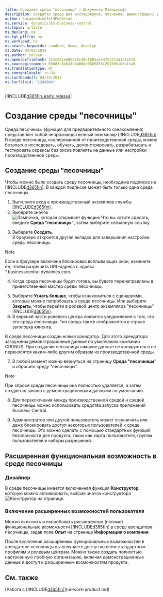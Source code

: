 ```yaml
---
title: Создание среды "песочницы" | Документы Майкрософт
description: Создайте среду для исследования, обучения, демонстрации, разработки и тестирования.
author: SusanneWindfeldPedersen
ms.service: dynamics365-business-central
ms.topic: article
ms.devlang: na
ms.tgt_pltfrm: na
ms.workload: na
ms.search.keywords: sandbox, demo, develop
ms.date: 04/01/2019
ms.author: solsen
ms.openlocfilehash: 113c081e60b825c48cfb85ae3475a713a1a1e215
ms.sourcegitcommit: 60b87e5eb32bb408dd65b9855c29159b1dfbfca8
ms.translationtype: HT
ms.contentlocale: ru-RU
ms.lasthandoff: 04/29/2019
ms.locfileid: "1241664"
---
```

[!INCLUDE[d365fin_early_release](includes/d365fin_early_release.md.md)]

# <a name="creating-a-sandbox-environment"></a>Создание среды "песочницы"
Среда песочницы (функция для предварительного ознакомления) представляет собой непроизводственный экземпляр [!INCLUDE[d365fin](includes/d365fin_md.md)]. В среде песочницы, изолированной от производственной среды, можно безопасно исследовать, обучать, демонстрировать, разрабатывать и тестировать сервисы без риска повлиять на данные или настройки производственной среды.

## <a name="to-create-a-sandbox-environment"></a>Создание среды "песочницы"
Чтобы можно было создать среду песочницы, необходима подписка на [!INCLUDE[d365fin](includes/d365fin_md.md)]. В каждой подписке может быть только одна среда песочницы.

1. Выполните вход в производственный экземпляр службы [!INCLUDE[d365fin](includes/d365fin_md.md)].
2. Выберите значок ![Лампочка, которая открывает функцию Что вы хотите сделать](media/ui-search/search_small.png "Что вы хотите сделать"), введите **Среда "песочницы"**, затем выберите связанную ссылку.
<!-- ![Sandbox Environment Setup](./media/across-sandbox/sandbox-environment-setup.png) -->
3. Выберите **Создать**.  
  В браузере откроется другая вкладка для завершения настройки среды песочницы.
> [!NOTE]  
>  Если в браузере включена блокировка всплывающих окон, измените ее, чтобы разрешить URL-адреса с адреса *.businesscentral.dynamics.com.   

4. Когда среда песочницы будет готова, вы будете перенаправлены в приветственный мастер среды песочницы.
<!-- ![Sandbox Welcome Wizard](./media/across-sandbox/sandbox-wizard.png) -->

5. Выберите **Узнать больше**, чтобы ознакомиться с сценариями, которые можно попробовать в среде песочницы. Или выберите **Закрыть**, чтобы перейти в ролевой центр экземпляра "песочницы" [!INCLUDE[d365fin](includes/d365fin_md.md)].
6. В верхней части ролевого центра появится уведомление о том, что это среда песочницы. Тип среды также отображается в строке заголовка клиента.
<!-- ![Sandbox RoleCenter Notification](./media/across-sandbox/sandbox-rolecenter-notification.png) --> В среде песочницы создан новый арендатор. Для этого арендатора загружены демонстрационные данные по умолчанию компании CRONUS. При создании песочницы никакие данные не копируются и не переносятся каким-либо другим образом из производственной среды.

7. В любой момент можно вернуться на страницу **Среда "песочницы"** и сбросить среду "песочницы".
> [!NOTE]  
>  При сбросе среды песочницы она полностью удаляется, а затем создается заново с демонстрационными данными по умолчанию.  

8. Для переключения между производственной средой и средой песочницы можно использовать средства запуска приложений Business Central.
<!-- ![Sandbox Dynamics365 Menu](./media/across-sandbox/sandbox-dynamics365-menu.png) -->

9. Администратор или другой пользователь может ограничить или даже блокировать доступ некоторых пользователей к среде песочницы. Это можно сделать с помощью стандартных функций безопасности для продукта, таких как карта пользователя, группы пользователей и наборы разрешений.

<!-- ![Sandbox Permission Sets](./media/across-sandbox/sandbox-permission-sets.png) -->

## <a name="advanced-functionality-in-the-sandbox-environment"></a>Расширенная функциональная возможность в среде песочницы
### <a name="designer"></a>Дизайнер
В среде песочницы имеется включенная функция **Конструктор**, которую можно активировать, выбрав значок конструктора ![Конструктор](./media/across-sandbox/sandbox-inclient-design-icon.png) на странице.

<!-- ![In-client Designer](./media/across-sandbox/sandbox-inclient-designer.png) -->

### <a name="enable-the-advanced-user-experience"></a>Включение расширенных возможностей пользователя
Можно включить и попробовать расширенные (полные) функциональные возможности [!INCLUDE[d365fin](includes/d365fin_md.md)] в среде арендатора песочницы, задав поле **Опыт** на странице **Информация о компании**.

<!-- ![Sandbox Environment Advanced](./media/across-sandbox/sandbox-advanced.png) -->

<!-- ![Sandbox Production](./media/across-sandbox/sandbox-production.png) -->

После включения расширенных функциональных возможностей в арендаторе песочницы вы получаете доступ ко всем стандартным профилям и ролевым центрам. Можно также создать полностью настроенную пробную организацию, включая демонстрационные данные и доступ к расширенным возможностям продукта.

<!-- ![Sandbox New Company](./media/across-sandbox/sandbox-newcompany.png) -->


## <a name="see-also"></a>См. также
[Работа с [!INCLUDE[d365fin](includes/d365fin_md.md)]](ui-work-product.md)  
